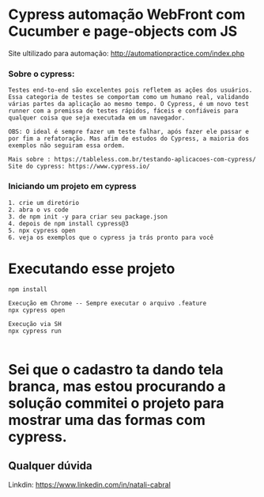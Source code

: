 # Cypress automação WebFront com Cucumber e page-objects com JS

Site ultilizado para automação: http://automationpractice.com/index.php

### Sobre o cypress:
```
Testes end-to-end são excelentes pois refletem as ações dos usuários. Essa categoria de testes se comportam como um humano real, validando várias partes da aplicação ao mesmo tempo. O Cypress, é um novo test runner com a premissa de testes rápidos, fáceis e confiáveis para qualquer coisa que seja executada em um navegador.

OBS: O ideal é sempre fazer um teste falhar, após fazer ele passar e por fim a refatoração. Mas afim de estudos do Cypress, a maioria dos exemplos não seguiram essa ordem.

Mais sobre : https://tableless.com.br/testando-aplicacoes-com-cypress/
Site do cypress: https://www.cypress.io/
```

### Iniciando um projeto em cypress
```
1. crie um diretório 
2. abra o vs code 
3. de npm init -y para criar seu package.json
4. depois de npm install cypress@3 
5. npx cypress open
6. veja os exemplos que o cypress ja trás pronto para você 
```

# Executando esse projeto 
```
npm install

Execução em Chrome -- Sempre executar o arquivo .feature
npx cypress open

Execução via SH
npx cypress run


```
# Sei que o cadastro ta dando tela branca, mas estou procurando a solução commitei o projeto para mostrar uma das formas com cypress.

## Qualquer dúvida 

Linkdin: https://www.linkedin.com/in/natali-cabral
